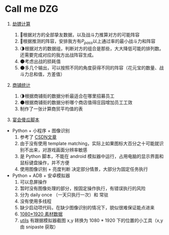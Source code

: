 # Call me DZG

1. [劫镖计算](劫镖计算)

   1. 🌝根据对方的全部挚友数据，以及战斗力推算对方的可能阵容
   2. 🌝根据推测的阵容，安排我方有$P_{pass}$以上通过率的最小战斗力和阵容
   3. 🌗根据对方的数据组，判断对方的组合是那些，大大降低可能的排列数。还需要完成对应的我方出战阵容生成。
   4. 🌑考虑出战的损耗值
   5. 🌑多几个输出，可以按照不同的角度获得不同的阵容（花元宝的数量、战斗力总和值，方差值）

2. [商铺统计](商铺统计)

   1. 🌗根据商铺街的数据分析最适合在哪里招募员工
   2. 🌑根据商铺街的数据分析哪个商店值得庄园增加员工工效
   3. 制作了一张计算商贸平均值的表
3. [宴会傻瓜脚本](宴会傻瓜脚本)
- Python + 小程序 + 图像识别
   1. 参考了 [CSDN文章](https://blog.csdn.net/luoyir1997/article/details/119117168)
   2. 由于没有使用 template matching，实际上如果图标大百分之十可能就识别不出来，对游戏画面分辨率敏感
   3. 是 Python 脚本，不能在 android 模拟器中运行，占用电脑的显示界面和鼠标键盘操作，并不方便
   4. 使用图像识别 + 亮度判断 决定部分情景，大部分为固定任务执行
- Python + ADB + 安卓模拟器
   1. 可以息屏操作
   2. 暂时没有图像处理的部分，按固定操作执行，有错误执行的风险
   3. 分为 daily once （一天只执行一次）和 常驻
   4. 没有使用多线程
   5. 缺少启动项代码，在缺少图像识别的情况下，貌似很难保证能点进来
   6. [1080*1920 素材数据](宴会傻瓜脚本/ADB_control_version/resources_1080_1920)
   7. [utils](宴会傻瓜脚本/ADB_control_version/utils) 有跟据模拟器截图 x,y 转换为 1080 * 1920 下的位置的小工具（x,y 由 snipaste 获取）
